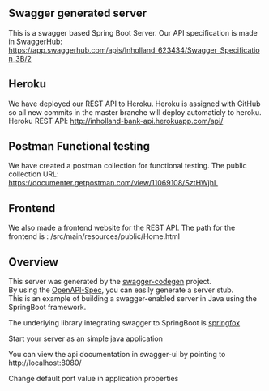 ## Swagger generated server
This is a swagger based Spring Boot Server.
Our API specification is made in SwaggerHub: https://app.swaggerhub.com/apis/Inholland_623434/Swagger_Specification_3B/2

## Heroku
We have deployed our REST API to Heroku. Heroku is assigned with GitHub so all new commits in the master branche will deploy automaticly to heroku.
Heroku REST API: http://inholland-bank-api.herokuapp.com/api/

## Postman Functional testing
We have created a postman collection for functional testing. The public collection URL: https://documenter.getpostman.com/view/11069108/SztHWjhL

## Frontend
We also made a frontend website for the REST API. The path for the frontend is : /src/main/resources/public/Home.html

## Overview  
This server was generated by the [swagger-codegen](https://github.com/swagger-api/swagger-codegen) project.  
By using the [OpenAPI-Spec](https://github.com/swagger-api/swagger-core), you can easily generate a server stub.  
This is an example of building a swagger-enabled server in Java using the SpringBoot framework.  

The underlying library integrating swagger to SpringBoot is [springfox](https://github.com/springfox/springfox)  

Start your server as an simple java application  

You can view the api documentation in swagger-ui by pointing to  
http://localhost:8080/  

Change default port value in application.properties
